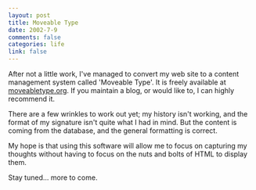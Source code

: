 ```yaml
--- 
layout: post
title: Moveable Type
date: 2002-7-9
comments: false
categories: life
link: false
---
```

After not a little work, I've managed to convert my web site to a content management system called 'Moveable Type'. It is freely available at <a href="http://www.moveabletype.org">moveabletype.org</a>. If you maintain a blog, or would like to, I can highly recommend it.

There are a few wrinkles to work out yet; my history isn't working, and the format of my signature isn't quite what I had in mind. But the content is coming from the database, and the general formatting is correct.

My hope is that using this software will allow me to focus on capturing my thoughts without having to focus on the nuts and bolts of HTML to display them.

Stay tuned... more to come.
